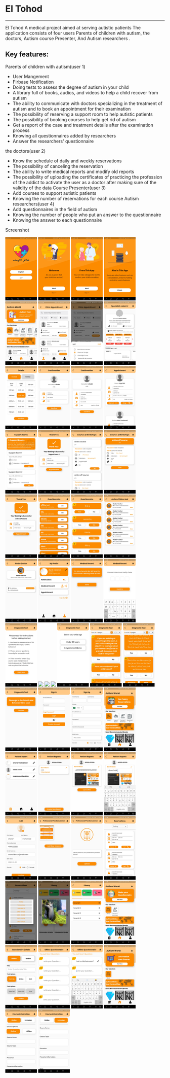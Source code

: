 # El Tohod


-----------
El Tohod A medical project aimed at serving autistic patients
The application consists of four users
Parents of children with autism,
the doctors,
Autism course Presenter,
And 
Autism researchers .



 Key features: 
-----------
Parents of children with autism(user 1)
* User Mangement
* Firbase Notification
* Doing tests to assess the degree of autism in your child
* A library full of books, audios, and videos to help a child recover from autism
* The ability to communicate with doctors specializing in the treatment of autism and to book an appointment for their examination
* The possibility of reserving a support room to help autistic patients
* The possibility of booking courses to help get rid of autism
* Get a report of the case and treatment details after the examination process
* Knowing all questionnaires added by researchers
* Answer the researchers' questionnaire 

the doctors(user 2)
* Know the schedule of daily and weekly reservations
* The possibility of canceling the reservation
* The ability to write medical reports and modify old reports
* The possibility of uploading the certificates of practicing the profession of the addict to activate the user as a doctor after making sure of the validity of the data
Course Presenter(user 3)
* Add courses to support autistic patients
* Knowing the number of reservations for each course
Autism researchers(user 4)
* Add questionnaires in the field of autism
* Knowing the number of people who put an answer to the questionnaire
* Knowing the answer to each questionnaire





Screenshot
<p>
  <img src="1.jpg" width="100",height="150" />
 <img src="2.jpg" width="100",height="150" />
 <img src="3.jpg" width="100",height="150" />
 <img src="4.jpg" width="100",height="150" />
 <img src="5.jpg" width="100",height="150" />
  <img src="6.jpg" width="100",height="150" />
 <img src="7.jpg" width="100",height="150" />
 <img src="8.jpg" width="100",height="150" />
 <img src="9.jpg" width="100",height="150" />
 <img src="10.jpg" width="100",height="150" />
  <img src="11.jpg" width="100",height="150" />
 <img src="12.jpg" width="100",height="150" />
 <img src="13.jpg" width="100",height="150" />
 <img src="14.jpg" width="100",height="150" />
 <img src="15.jpg" width="100",height="150" />
  <img src="16.jpg" width="100",height="150" />
 <img src="17.jpg" width="100",height="150" />
 <img src="18.jpg" width="100",height="150" />
 <img src="19.jpg" width="100",height="150" />
 <img src="20.jpg" width="100",height="150" />
  <img src="21.jpg" width="100",height="150" />
 <img src="22.jpg" width="100",height="150" />
 <img src="23.jpg" width="100",height="150" />
 <img src="24.jpg" width="100",height="150" />
 <img src="25.jpg" width="100",height="150" />
  <img src="26.jpg" width="100",height="150" />
 <img src="27.jpg" width="100",height="150" />
 <img src="28.jpg" width="100",height="150" />
 <img src="29.jpg" width="100",height="150" />
 <img src="30.jpg" width="100",height="150" />
  <img src="31.jpg" width="100",height="150" />
 <img src="32.jpg" width="100",height="150" />
 <img src="33.jpg" width="100",height="150" />
 <img src="34.jpg" width="100",height="150" />
 <img src="35.jpg" width="100",height="150" />
  <img src="36.jpg" width="100",height="150" />
 <img src="37.jpg" width="100",height="150" />
 <img src="39.jpg" width="100",height="150" />
 <img src="40.jpg" width="100",height="150" />
 <img src="41.jpg" width="100",height="150" />
  <img src="42.jpg" width="100",height="150" />
 <img src="43.jpg" width="100",height="150" />
 <img src="44.jpg" width="100",height="150" />
 <img src="45.jpg" width="100",height="150" />
 <img src="46.jpg" width="100",height="150" />
  <img src="47.jpg" width="100",height="150" />
 <img src="48.jpg" width="100",height="150" />
 <img src="49.jpg" width="100",height="150" />
 <img src="50.jpg" width="100",height="150" />
 <img src="51.jpg" width="100",height="150" />
 <img src="52.jpg" width="100",height="150" />
 <img src="53.jpg" width="100",height="150" />
 <img src="54.jpg" width="100",height="150" />
  </p>
